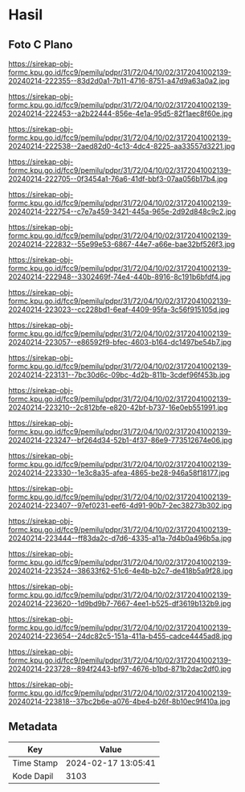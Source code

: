# Hasil

## Foto C Plano

https://sirekap-obj-formc.kpu.go.id/fcc9/pemilu/pdpr/31/72/04/10/02/3172041002139-20240214-222355--83d2d0a1-7b11-4716-8751-a47d9a63a0a2.jpg

https://sirekap-obj-formc.kpu.go.id/fcc9/pemilu/pdpr/31/72/04/10/02/3172041002139-20240214-222453--a2b22444-856e-4e1a-95d5-82f1aec8f60e.jpg

https://sirekap-obj-formc.kpu.go.id/fcc9/pemilu/pdpr/31/72/04/10/02/3172041002139-20240214-222538--2aed82d0-4c13-4dc4-8225-aa33557d3221.jpg

https://sirekap-obj-formc.kpu.go.id/fcc9/pemilu/pdpr/31/72/04/10/02/3172041002139-20240214-222705--0f3454a1-76a6-41df-bbf3-07aa056b17b4.jpg

https://sirekap-obj-formc.kpu.go.id/fcc9/pemilu/pdpr/31/72/04/10/02/3172041002139-20240214-222754--c7e7a459-3421-445a-965e-2d92d848c9c2.jpg

https://sirekap-obj-formc.kpu.go.id/fcc9/pemilu/pdpr/31/72/04/10/02/3172041002139-20240214-222832--55e99e53-6867-44e7-a66e-bae32bf526f3.jpg

https://sirekap-obj-formc.kpu.go.id/fcc9/pemilu/pdpr/31/72/04/10/02/3172041002139-20240214-222948--3302469f-74e4-440b-8916-8c191b6bfdf4.jpg

https://sirekap-obj-formc.kpu.go.id/fcc9/pemilu/pdpr/31/72/04/10/02/3172041002139-20240214-223023--cc228bd1-6eaf-4409-95fa-3c56f915105d.jpg

https://sirekap-obj-formc.kpu.go.id/fcc9/pemilu/pdpr/31/72/04/10/02/3172041002139-20240214-223057--e86592f9-bfec-4603-b164-dc1497be54b7.jpg

https://sirekap-obj-formc.kpu.go.id/fcc9/pemilu/pdpr/31/72/04/10/02/3172041002139-20240214-223131--7bc30d6c-09bc-4d2b-811b-3cdef96f453b.jpg

https://sirekap-obj-formc.kpu.go.id/fcc9/pemilu/pdpr/31/72/04/10/02/3172041002139-20240214-223210--2c812bfe-e820-42bf-b737-16e0eb551991.jpg

https://sirekap-obj-formc.kpu.go.id/fcc9/pemilu/pdpr/31/72/04/10/02/3172041002139-20240214-223247--bf264d34-52b1-4f37-86e9-773512674e06.jpg

https://sirekap-obj-formc.kpu.go.id/fcc9/pemilu/pdpr/31/72/04/10/02/3172041002139-20240214-223330--1e3c8a35-afea-4865-be28-946a58f18177.jpg

https://sirekap-obj-formc.kpu.go.id/fcc9/pemilu/pdpr/31/72/04/10/02/3172041002139-20240214-223407--97ef0231-eef6-4d91-90b7-2ec38273b302.jpg

https://sirekap-obj-formc.kpu.go.id/fcc9/pemilu/pdpr/31/72/04/10/02/3172041002139-20240214-223444--ff83da2c-d7d6-4335-a11a-7d4b0a496b5a.jpg

https://sirekap-obj-formc.kpu.go.id/fcc9/pemilu/pdpr/31/72/04/10/02/3172041002139-20240214-223524--38633f62-51c6-4e4b-b2c7-de418b5a9f28.jpg

https://sirekap-obj-formc.kpu.go.id/fcc9/pemilu/pdpr/31/72/04/10/02/3172041002139-20240214-223620--1d9bd9b7-7667-4ee1-b525-df3619b132b9.jpg

https://sirekap-obj-formc.kpu.go.id/fcc9/pemilu/pdpr/31/72/04/10/02/3172041002139-20240214-223654--24dc82c5-151a-411a-b455-cadce4445ad8.jpg

https://sirekap-obj-formc.kpu.go.id/fcc9/pemilu/pdpr/31/72/04/10/02/3172041002139-20240214-223728--894f2443-bf97-4676-b1bd-871b2dac2df0.jpg

https://sirekap-obj-formc.kpu.go.id/fcc9/pemilu/pdpr/31/72/04/10/02/3172041002139-20240214-223818--37bc2b6e-a076-4be4-b26f-8b10ec9f410a.jpg


## Metadata

| Key        | Value               |
| ---------- | ------------------- |
| Time Stamp | 2024-02-17 13:05:41 |
| Kode Dapil | 3103                |




